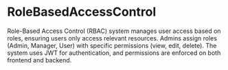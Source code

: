 # RoleBasedAccessControl
Role-Based Access Control (RBAC) system manages user access based on roles, ensuring users only access relevant resources. Admins assign roles (Admin, Manager, User) with specific permissions (view, edit, delete). The system uses JWT for authentication, and permissions are enforced on both frontend and backend.
